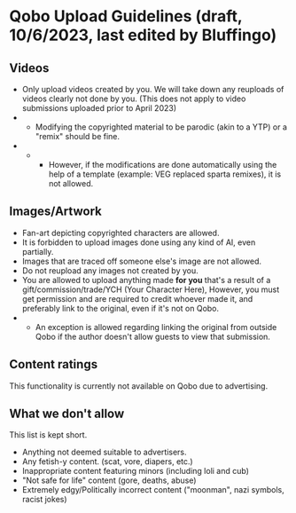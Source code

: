 # Qobo Upload Guidelines (draft, 10/6/2023, last edited by Bluffingo)

## Videos
* Only upload videos created by you. We will take down any reuploads of videos clearly not done by you. (This does not apply to video submissions uploaded prior to April 2023)
* * Modifying the copyrighted material to be parodic (akin to a YTP) or a "remix" should be fine.
* * * However, if the modifications are done automatically using the help of a template (example: VEG replaced sparta remixes), it is not allowed.
## Images/Artwork
* Fan-art depicting copyrighted characters are allowed.
* It is forbidden to upload images done using any kind of AI, even partially.
* Images that are traced off someone else's image are not allowed.
* Do not reupload any images not created by you.
* You are allowed to upload anything made **for you** that's a result of a gift/commission/trade/YCH (Your Character Here), However, you must get permission and are required to credit whoever made it, and preferably link to the original, even if it's not on Qobo.
* * An exception is allowed regarding linking the original from outside Qobo if the author doesn't allow guests to view that submission.

## Content ratings
This functionality is currently not available on Qobo due to advertising.

## What we don't allow
This list is kept short.

* Anything not deemed suitable to advertisers.
* Any fetish-y content. (scat, vore, diapers, etc.)
* Inappropriate content featuring minors (including loli and cub)
* "Not safe for life" content (gore, deaths, abuse)
* Extremely edgy/Politically incorrect content ("moonman", nazi symbols, racist jokes)
